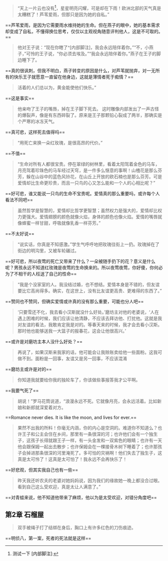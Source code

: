 

> “天上一片云也没有[^1]，星星明亮闪耀，可是却在下雨！欧洲北部的天气真是太糟糕了！芦苇爱雨，但那只是因为她的自私。”

==芦苇爱雨，是因为它需要雨水维持她的生命。但在燕子的眼中，她的基本需求却变成了自私，不懂得换位思考，仅仅以主观视角随意评判他人，这是不可取的。==

> 他对王子说：“现在你瞎了^[内部脚注]，我会永远陪伴着你。”“不，小燕子，”可怜的王子说，“你必须去埃及。”“我会永远陪伴着你。”燕子在王子的脚边睡下了。

==真的很讽刺，但我不明白，燕子转变的原因是什么，对芦苇就抛弃，对一无所有的快乐王子就愿意一直留在他身边，这就是薄情者死于痴情？==

> 活着的人们总以为，黄金能使他们快乐。”

==这是事实==

> 他亲吻了王子的嘴唇，掉在王子脚下死去。
    这时雕像内部发出了一声古怪的爆裂声，像是有东西碎裂了。原来是王子那颗铅心裂成了两半，那确实是个严寒的冰冻天气。

==真可悲，这样死去值得吗==

> “用死亡来换一朵红玫瑰，是很高昂的代价。”

==不值==

> “生命对所有人都很宝贵。停在翠绿的树林里，看着太阳驾着金色的马车，月亮驾着珍珠色的马车经过天穹，是一件多么惬意的事啊！山楂花是那么芬芳，躲在山谷中的蓝色风铃花，在山丘上开放的欧石楠也是那么芬芳。可是爱情却比生命更珍贵，而且一只鸟的心又怎么能和一个人的心相比呢？”

==好可悲，谁又能说一只鸟的生命不宝贵呢。爱情真的那么重要吗，或许每个人看法不同吧==

> 虽然哲学是智慧的，爱情却比哲学更智慧；虽然权力是强大的，爱情却比权力更强大。爱情翅膀的颜色就像火焰，身体的颜色也像火焰。爱情的嘴唇就像蜂蜜一样甘甜，呼吸就像乳香一样芬芳。”

==不太好说==

> “说实话，你真是不知感激。”学生气呼呼地把玫瑰往街上一扔。玫瑰掉在了街边的明沟里，又被车轮碾过。

==好可悲，所以夜莺的死亡又带来了什么？一朵被随手扔下的花？意义是什么呢？男孩永远不知道红玫瑰是夜莺的生命换来的。所以夜莺夜莺，你好傻，你何必为了不相干的人枉送了自己的性命==

> “我是个没家室的人。我没结过婚，也不想结。爱情本身是不错的，但友谊要比它高尚得多。确实，在这世上，没有比友谊更高贵、更难得的东西了。”

==赞同也不赞同，但确实爱情或许真的没有那么重要，可能也分人吧==

> ‘只要雪还不化，我去看小汉斯就没什么好处。’磨坊主对他的老婆说，‘人在遇上困难的时候，我们应该让他清静，不应该去拜访他、打扰他。这就是我对友谊的看法，我敢肯定我是对的。等春天来的时候，我才会去看小汉斯。那时他也能够送我一大篮子的报春花，这会让他很高兴。’

==或许是对磨坊主本人没什么好处？==

> 再说了，如果汉斯来我家的话，他可能会让我赊账卖给他一些面粉。这我可做不到。面粉是一回事，友谊又是另一回事，不应该混淆

==磨坊主或许是对的==

> 你知道我就要给你我的独轮车了，你该做些事报答我才公平啊。

==我要气死了==

> 胡说！”罗马花筒说道，“浪漫永远不死。它就像月亮，会永远活着。比如新娘和新郎就深爱着对方。

==Romance never dies. It is like the moon, and lives for ever.==

> 果然不出我的所料！你毫无内涵，你的内心是空洞的。难道你不知道么？也许王子和公主会住在乡间，那里有一条很深的河；也许他们会有一个独生子，这孩子长得就跟王子一样，有一头金发和一双紫色的眼睛；也许有一天他会跟保姆一起出去散步；也许保姆会在一棵接骨木树下睡着了；也许那孩子会掉进那条很深的河里淹死了。多可怕的灾祸啊！他们失去了独生子，这真是太可怜了！这真是太可怕了！我永远不会再快乐了！

==好悲观，但其实我自己也有一些==

> 昨天我还听农夫的老婆对她妈妈说，因为我们的缘故她一晚上都没合过眼。看到自己这么受欢迎，真是太让人满意了。”

==对青蛙来说，他不知道他带来了麻烦，他以为是太受欢迎，对错分角度吧==

## 第2章 石榴屋

> 双手被绳子打了结绑在身后，胸口上有许多红色的刀伤痕迹。

==明侦八，第一案，死者的死法就是这样==

[^1]: 测试一下
[内部脚注]: 


